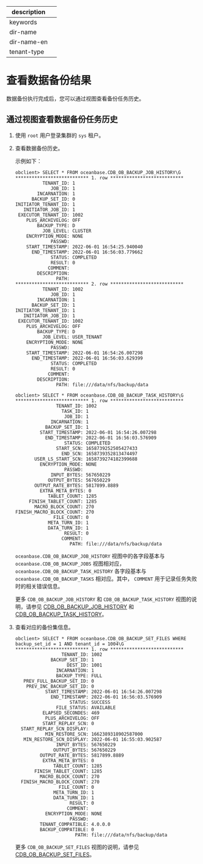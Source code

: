 |description||
|---|---|
|keywords||
|dir-name||
|dir-name-en||
|tenant-type||

# 查看数据备份结果

数据备份执行完成后，您可以通过视图查看备份任务历史。

## 通过视图查看数据备份任务历史

1. 使用 `root` 用户登录集群的 `sys` 租户。

2. 查看数据备份历史。

    示例如下：

    ```shell
    obclient> SELECT * FROM oceanbase.CDB_OB_BACKUP_JOB_HISTORY\G
    *************************** 1. row ***************************
              TENANT_ID: 1
                 JOB_ID: 1
            INCARNATION: 1
          BACKUP_SET_ID: 0
    INITIATOR_TENANT_ID: 1
       INITIATOR_JOB_ID: 1
     EXECUTOR_TENANT_ID: 1002
        PLUS_ARCHIVELOG: OFF
            BACKUP_TYPE: D
              JOB_LEVEL: CLUSTER
        ENCRYPTION_MODE: NONE
                 PASSWD:
        START_TIMESTAMP: 2022-06-01 16:54:25.940040
          END_TIMESTAMP: 2022-06-01 16:56:03.779662
                 STATUS: COMPLETED
                 RESULT: 0
                COMMENT:
            DESCRIPTION:
                   PATH:
    *************************** 2. row ***************************
              TENANT_ID: 1002
                 JOB_ID: 1
            INCARNATION: 1
          BACKUP_SET_ID: 1
    INITIATOR_TENANT_ID: 1
       INITIATOR_JOB_ID: 1
     EXECUTOR_TENANT_ID: 1002
        PLUS_ARCHIVELOG: OFF
            BACKUP_TYPE: D
              JOB_LEVEL: USER_TENANT
        ENCRYPTION_MODE: NONE
                 PASSWD:
        START_TIMESTAMP: 2022-06-01 16:54:26.007298
          END_TIMESTAMP: 2022-06-01 16:56:03.629399
                 STATUS: COMPLETED
                 RESULT: 0
                COMMENT:
            DESCRIPTION:
                   PATH: file:///data/nfs/backup/data

    obclient> SELECT * FROM oceanbase.CDB_OB_BACKUP_TASK_HISTORY\G
    *************************** 1. row ***************************
                   TENANT_ID: 1002
                     TASK_ID: 1
                      JOB_ID: 1
                 INCARNATION: 1
               BACKUP_SET_ID: 1
             START_TIMESTAMP: 2022-06-01 16:54:26.007298
               END_TIMESTAMP: 2022-06-01 16:56:03.576909
                      STATUS: COMPLETED
                   START_SCN: 1658739252505427433
                     END_SCN: 1658739352813474497
           USER_LS_START_SCN: 1658739274182399688
             ENCRYPTION_MODE: NONE
                      PASSWD:
                 INPUT_BYTES: 567650229
                OUTPUT_BYTES: 567650229
           OUTPUT_RATE_BYTES: 5817899.8889
             EXTRA_META_BYTES: 0
                TABLET_COUNT: 1285
         FINISH_TABLET_COUNT: 1285
           MACRO_BLOCK_COUNT: 270
    FINISH_MACRO_BLOCK_COUNT: 270
                  FILE_COUNT: 0
                META_TURN_ID: 1
                DATA_TURN_ID: 1
                      RESULT: 0
                     COMMENT:
                        PATH: file:///data/nfs/backup/data
     ```

     `oceanbase.CDB_OB_BACKUP_JOB_HISTORY` 视图中的各字段基本与 `oceanbase.CDB_OB_BACKUP_JOBS` 视图相对应， `oceanbase.CDB_OB_BACKUP_TASK_HISTORY` 各字段基本与 `oceanbase.CDB_OB_BACKUP_TASKS` 相对应。其中， `COMMENT` 用于记录任务失败时的相关错误信息。

   更多 `CDB_OB_BACKUP_JOB_HISTORY` 和 `CDB_OB_BACKUP_TASK_HISTORY` 视图的说明，请参见 [CDB_OB_BACKUP_JOB_HISTORY](../../../700.reference/700.system-views/400.system-view-of-mysql-mode/200.dictionary-view-of-mysql-mode/12100.oceanbase-cdb_ob_backup_job_history-of-mysql-mode.md) 和 [CDB_OB_BACKUP_TASK_HISTORY](../../../700.reference/700.system-views/400.system-view-of-mysql-mode/200.dictionary-view-of-mysql-mode/12500.oceanbase-cdb_ob_backup_task_history-of-mysql-mode.md)。

3. 查看对应的备份集信息。

   ```shell
   obclient> SELECT * FROM oceanbase.CDB_OB_BACKUP_SET_FILES WHERE backup_set_id = 1 AND tenant_id = 1004\G
   *************************** 1. row ***************************
                    TENANT_ID: 1002
                BACKUP_SET_ID: 1
                      DEST_ID: 1001
                  INCARNATION: 1
                  BACKUP_TYPE: FULL
      PREV_FULL_BACKUP_SET_ID: 0
       PREV_INC_BACKUP_SET_ID: 0
              START_TIMESTAMP: 2022-06-01 16:54:26.007298
                END_TIMESTAMP: 2022-06-01 16:56:03.576909
                       STATUS: SUCCESS
                  FILE_STATUS: AVAILABLE
             ELAPSED_SECONDES: 469
              PLUS_ARCHIVELOG: OFF
             START_REPLAY_SCN: 0
     START_REPLAY_SCN_DISPLAY:
              MIN_RESTORE_SCN: 1662389318902587000
      MIN_RESTORE_SCN_DISPLAY: 2022-06-01 16:55:03.902587
                  INPUT_BYTES: 567650229
                 OUTPUT_BYTES: 567650229
            OUTPUT_RATE_BYTES: 5817899.8889
             EXTRA_META_BYTES: 0
                 TABLET_COUNT: 1285
          FINISH_TABLET_COUNT: 1285
            MACRO_BLOCK_COUNT: 270
     FINISH_MACRO_BLOCK_COUNT: 270
                   FILE_COUNT: 0
                 META_TURN_ID: 1
                 DATA_TURN_ID: 1
                       RESULT: 0
                      COMMENT:
              ENCRYPTION_MODE: NONE
                       PASSWD:
            TENANT_COMPATIBLE: 4.0.0.0
            BACKUP_COMPATIBLE: 0
                         PATH: file:///data/nfs/backup/data
   ```

   更多 `CDB_OB_BACKUP_SET_FILES` 视图的说明，请参见 [CDB_OB_BACKUP_SET_FILES](../../../700.reference/700.system-views/400.system-view-of-mysql-mode/200.dictionary-view-of-mysql-mode/11700.oceanbase-cdb_ob_backup_set_files-of-mysql-mode.md)。
